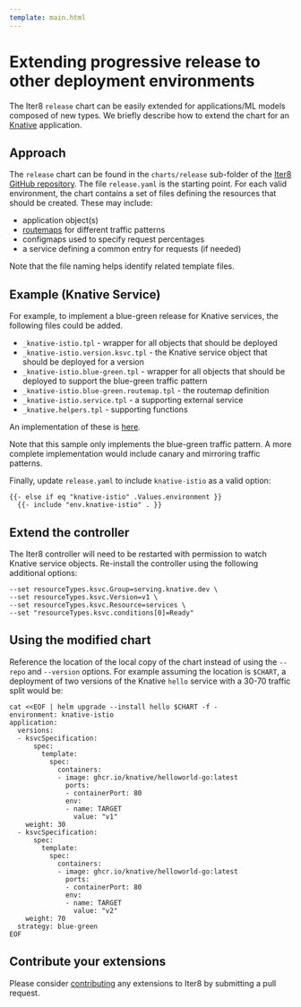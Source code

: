 ```yaml
---
template: main.html
---
```


# Extending progressive release to other deployment environments

The Iter8 `release` chart can be easily extended for applications/ML models composed of new types. We briefly describe how to extend the chart for an [Knative](https://knative.dev/docs/) application. 

## Approach

The `release` chart can be found in the `charts/release` sub-folder of the [Iter8 GitHub repository](https://github.com/iter8-tools/iter8). The file `release.yaml` is the starting point. For each valid environment, the chart contains a set of files defining the resources that should be created.  These may include:

- application object(s)
- [routemaps](../routemap.md) for different traffic patterns
- configmaps used to specify request percentages
- a service defining a common entry for requests (if needed)

Note that the file naming helps identify related template files.

## Example (Knative Service)

For example, to implement a blue-green release for Knative services, the following files could be added.

- `_knative-istio.tpl` - wrapper for all objects that should be deployed
- `_knative-istio.version.ksvc.tpl` - the Knative service object that should be deployed for a version
- `_knative-istio.blue-green.tpl` - wrapper for all objects that should be deployed to support the blue-green traffic pattern
- `_knative-istio.blue-green.routemap.tpl` - the routemap definition
- `_knative-istio.service.tpl` - a supporting external service
- `_knative.helpers.tpl` - supporting functions

An implementation of these is [here](https://github.com/iter8-tools/docs/tree/v0.18.11/samples/knative-bg-extension).

Note that this sample only implements the blue-green traffic pattern. A more complete implementation would include canary and mirroring traffic patterns.

Finally, update `release.yaml` to include `knative-istio` as a valid option:

```tpl
{{- else if eq "knative-istio" .Values.environment }}
  {{- include "env.knative-istio" . }}
```

## Extend the controller

The Iter8 controller will need to be restarted with permission to watch Knative service objects. Re-install the controller using the following additional options:

```shell
--set resourceTypes.ksvc.Group=serving.knative.dev \
--set resourceTypes.ksvc.Version=v1 \
--set resourceTypes.ksvc.Resource=services \
--set "resourceTypes.ksvc.conditions[0]=Ready"
```

## Using the modified chart

Reference the location of the local copy of the chart instead of using the `--repo` and `--version` options. For example assuming the location is `$CHART`, a deployment of two versions of the Knative `hello` service with a 30-70 traffic split would be:

```shell
cat <<EOF | helm upgrade --install hello $CHART -f -
environment: knative-istio
application:
  versions:
  - ksvcSpecification:
      spec:
        template:
          spec:
            containers:
            - image: ghcr.io/knative/helloworld-go:latest
              ports:
              - containerPort: 80
              env:
              - name: TARGET
                value: "v1"
    weight: 30
  - ksvcSpecification:
      spec:
        template:
          spec:
            containers:
            - image: ghcr.io/knative/helloworld-go:latest
              ports:
              - containerPort: 80
              env:
              - name: TARGET
                value: "v2"
    weight: 70
  strategy: blue-green
EOF
```

## Contribute your extensions

Please consider [contributing](../../contributing.md) any extensions to Iter8 by submitting a pull request.

<!-- 
At the time of writing, this was tested locally as follows. These may not be minimal requirements.
(1) Created a rootful podman machine with 6 CPU and 24 GB memory. Set it run docker API. (used podman desktop)
alias docker=podman
(3) Created kind cluster (slightly modified from https://knative.dev/blog/articles/set-up-a-local-knative-environment-with-kind/)
export KIND_EXPERIMENTAL_PROVIDER=podman
cat > clusterconfig.yaml <<EOF
kind: Cluster
apiVersion: kind.x-k8s.io/v1alpha4
nodes:
- role: control-plane
  extraPortMappings:
    ## expose port 31080 of the node to port 80 on the host
  - containerPort: 31080
    hostPort: 80
    ## expose port 31443 of the node to port 443 on the host
  - containerPort: 31443
    hostPort: 443
EOF
kind create cluster --name knative --config clusterconfig.yaml
(4) Install Knative Serving (https://knative.dev/docs/install/yaml-install/serving/install-serving-with-yaml) inclusing Istio as the networking layer
(5) Run Iter8
helm upgrade --install --repo https://iter8-tools.github.io/iter8 --version 0.18 iter8 controller \
--set clusterScoped=true --set resourceTypes.ksvc.Group=serving.knative.dev \
--set resourceTypes.ksvc.Version=v1 \
--set resourceTypes.ksvc.Resource=services \
--set "resourceTypes.ksvc.conditions[0]=Ready"
(6) Deploy 2 versions of a Knative service with a 30-70 request distribution
as above
(7) Create sleep pod in cluster for testing and exec into it
curl -s https://raw.githubusercontent.com/iter8-tools/docs/v0.18.4/samples/kserve-serving/sleep.sh | sh -
kubectl exec --stdin --tty "$(kubectl get pod --sort-by={metadata.creationTimestamp} -l app=sleep -o jsonpath={.items..metadata.name} | rev | cut -d' ' -f 1 | rev)" -c sleep -- /bin/sh
(8) Send test requests
curl hello.default -s -D - | grep -e Hello -e app-version
-->
